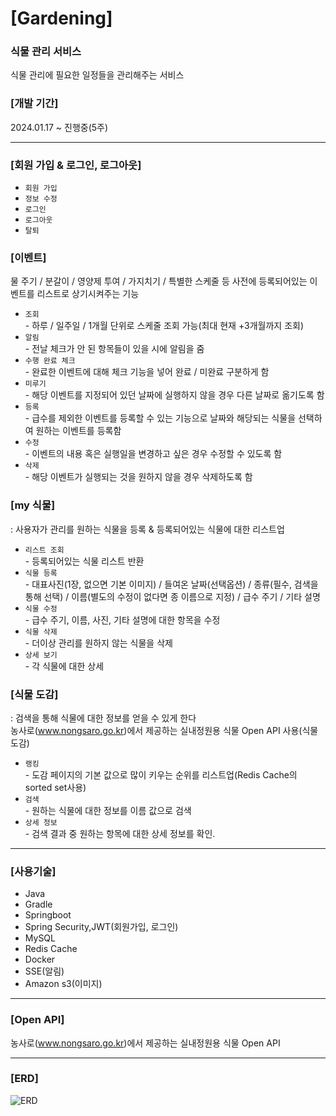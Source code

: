 # [Gardening]

### 식물 관리 서비스
식물 관리에 필요한 일정들을 관리해주는 서비스


### [개발 기간]
2024.01.17 ~ 진행중(5주)

---

### [회원 가입 & 로그인, 로그아웃]

- `회원 가입`
- `정보 수정`
- `로그인`
- `로그아웃`
- `탈퇴`

### [이벤트]
 물 주기 / 분갈이 / 영양제 투여 / 가지치기 / 특별한 스케줄 등 사전에 등록되어있는 이벤트를 리스트로 상기시켜주는 기능
- `조회`  
      - 하루 / 일주일 / 1개월 단위로 스케줄 조회 가능(최대 현재 +3개월까지 조회)
- `알림`  
      - 전날 체크가 안 된 항목들이 있을 시에 알림을 줌
- `수행 완료 체크`  
      - 완료한 이벤트에 대해 체크 기능을 넣어 완료 / 미완료 구분하게 함
- `미루기`  
      - 해당 이벤트를 지정되어 있던 날짜에 실행하지 않을 경우 다른 날짜로 옮기도록 함
- `등록`  
      - 급수를 제외한 이벤트를 등록할 수 있는 기능으로 날짜와 해당되는 식물을 선택하여 원하는 이벤트를 등록함
- `수정`   
      - 이벤트의 내용 혹은 실행일을 변경하고 싶은 경우 수정할 수 있도록 함
- `삭제`   
      - 해당 이벤트가 실행되는 것을 원하지 않을 경우 삭제하도록 함
 

### [my 식물]
: 사용자가 관리를 원하는 식물을 등록 & 등록되어있는 식물에 대한 리스트업
- `리스트 조회`  
      - 등록되어있는 식물 리스트 반환
- `식물 등록`  
      - 대표사진(1장, 없으면 기본 이미지) / 들여온 날짜(선택옵션) / 종류(필수, 검색을 통해 선택) / 이름(별도의 수정이 없다면 종 이름으로 지정) / 급수 주기 / 기타 설명
- `식물 수정`  
      - 급수 주기, 이름, 사진, 기타 설명에 대한 항목을 수정
- `식물 삭제`  
      - 더이상 관리를 원하지 않는 식물을 삭제
- `상세 보기`  
      - 각 식물에 대한 상세


### [식물 도감]
: 검색을 통해 식물에 대한 정보를 얻을 수 있게 한다  
농사로(www.nongsaro.go.kr)에서 제공하는 실내정원용 식물 Open API 사용(식물 도감)

- `랭킹`  
        - 도감 페이지의 기본 값으로 많이 키우는 순위를 리스트업(Redis Cache의 sorted set사용)
- `검색`  
      - 원하는 식물에 대한 정보를 이름 값으로 검색
- `상세 정보`  
      - 검색 결과 중 원하는 항목에 대한 상세 정보를 확인. 

---

### [사용기술]
- Java
- Gradle
- Springboot
- Spring Security,JWT(회원가입, 로그인)
- MySQL
- Redis Cache
- Docker
- SSE(알림)
- Amazon s3(이미지)

---

### [Open API]
농사로(www.nongsaro.go.kr)에서 제공하는 실내정원용 식물 Open API 


---
### [ERD]
![ERD](https://github.com/qoreh/gardening/assets/143871233/bb039d85-2108-4c78-84fa-3ec3f2b98112)


